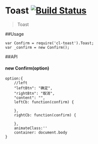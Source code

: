 Toast [![Build Status](https://travis-ci.org/devWayne/Toast.svg?branch=master)](https://travis-ci.org/devWayne/Toast)
============
> Toast 

##Usage

```
var Confirm = require('cl-toast').Toast;
var _confirm = new Confirm();
```

##API

#### new Confirm(option)

```
option:{
    //left
    "leftBtn": "确定",
    "rightBtn": "取消",
    "content": "",
    leftCb: function(confirm) {

    },
    rightCb: function(confirm) {
	
    },
    animateClass:''
    container: document.body
}

```
